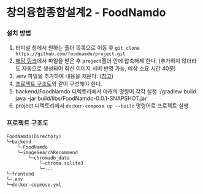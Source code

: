 # 창의융합종합설계2 - FoodNamdo

### 설치 방법
1. 터미널 창에서 원하는 폴더 목록으로 이동 후 `git clone https://github.com/foodnamdo/project.git`
2. [해당 링크](https://drive.google.com/file/d/1poxUZRfiwbtgnQqPnXXoEj0zHD5DSpiB/view?usp=sharing)에서 파일을 받은 후 `project`폴더 안에 압축해제 한다. (추가하지 않더라도 자동으로 생성되어 최신 이미지 서버 반영 가능, 예상 소요 시간 40분)
3. .env 파일을 추가하여 내용을 채운다. ([참고](https://github.com/foodnamdo/env))
4. [프로젝트 구조도](#프로젝트-구조도)와 같이 구성해야 한다.
5. backend/FoodNamdo 디렉토리에서 아래의 명령어 각각 실행
    ./gradlew build
    java -jar build/libs/FoodNamdo-0.0.1-SNAPSHOT.jar
6. project 디렉토리에서 `docker-compose up --build` 명령어로 프로젝트 실행

### 프로젝트 구조도
```
FoodNamdo(Directory)
└─backend
    └─FoodNamdo
    └─imageSearchRecommend
        └─chromadb_data
            └─chroma.sqlite3
            └─...
└─frontend
└─.env
└─docker-copmose.yml
```
